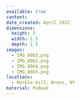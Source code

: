 ```yaml
---
available: true
context:
date_created: April 2022
dimensions:
  height: 3
  width: 1.5
  depth: 1.5
images:
  - IMG_8863.png
  - IMG_8862.png
  - IMG_8864.png
  - IMG_8865.png
locations:
  - Marble Hill, Bronx, NY
material: Padauk
---
```

